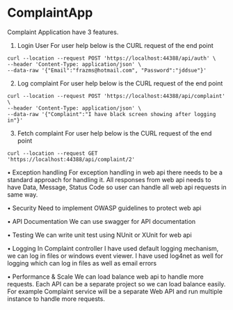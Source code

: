 # ComplaintApp
Complaint Application have 3 features.

1. Login User
For user help below is the CURL request of the end point

```
curl --location --request POST 'https://localhost:44388/api/auth' \
--header 'Content-Type: application/json' \
--data-raw '{"Email":"frazms@hotmail.com", "Password":"jddsue"}'
```

2. Log complaint
For user help below is the CURL request of the end point

```
curl --location --request POST 'https://localhost:44388/api/complaint' \
--header 'Content-Type: application/json' \
--data-raw '{"Complaint":"I have black screen showing after logging in"}'
```

3. Fetch complaint
For user help below is the CURL request of the end point

```
curl --location --request GET 'https://localhost:44388/api/complaint/2'
```


• Exception handling
For exception handling in web api there needs to be a standard approach for handling it. All responses from web api needs to have Data, Message, Status Code so user can handle all web api requests in same way.

• Security
Need to implement OWASP guidelines to protect web api

• API Documentation
We can use swagger for API documentation

• Testing
We can write unit test using NUnit or XUnit for web api

• Logging
In Complaint controller I have used default logging mechanism, we can log in files or windows event viewer.
I have used log4net as well for logging which can log in files as well as email errors

• Performance & Scale
We can load balance web api to handle more requests. Each API can be a separate project so we can load balance easily.
For example Complaint service will be a separate Web API and run multiple instance to handle more requests.
